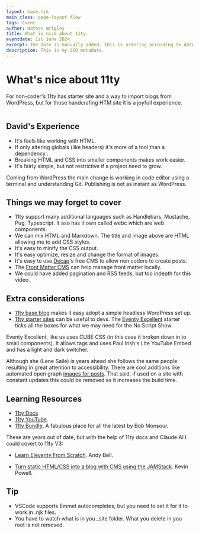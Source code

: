 ```yaml
---
layout: base.njk
main_class: page-layout flow
tags: event
author: Nathan Wrigley
title: What is nice about 11ty.
eventdate: 1st June 2024
excerpt: The date is manually added. This is ordering according to date created.
description: This is my SEO metadata.
---
```


<h1 class=" popout sidelines" >What's nice about 11ty</h1>

For non-coder's 11ty has starter site and a way to import blogs from WordPress, but for those handcrafing HTM site it is a joyfull experience.

<img class=" popout" src="https://picsum.photos/id/1/1920/500" alt="">
 


## David's Experience

 - It's feels like working with HTML.
 - If only altering globals (like headers) it's more of a tool than a dependency .
 - Breaking HTML and CSS into smaller components makes work easier.
 - It's fairly simple, but not restrictive if a project need to grow.

 Coming from WordPress the main change is working in code editor using a terminal and understanding Git. Publishing is not as instant as WordPress. 
 

## Things we may forget to cover

- 11ty support many additional languages such as Handlebars, Mustache, Pug, Typescript. It aso has it own called webc which are web components.
- We can mix HTML and Markdown. The title and image above are HTML allowing me to add CSS styles.
- It's easy to minify the CSS output.
- It's easy optimize, resize and change the format of images.
- It's easy to use [Decap](https://decapcms.org/)'s free CMS to allow non coders to create posts.
- The [Front Matter CMS](https://frontmatter.codes/) can help manage front matter locally.
- We could have added pagination and RSS feeds, but too indepth for this video.

## Extra considerations

- [11ty base blog](https://github.com/11ty/eleventy-base-blog) makes it easy adopt a simple headless WordPress set up.
- [11ty starter sites](https://11tybundle.dev/starters/) can be useful to devs. The [Eventy Excellent](https://eleventy-excellent.netlify.app/) starter ticks all the boxes for what we may need for the No Script Show.

Eventy Excellent, like us uses CUBE CSS (in this case it broken down in to small components). It allows tags and uses Paul Irish's Lite YouTube Embed and has a light and dark switcher.

 Although she (Lene Saile) is years ahead she follows the same people resulting in great attention to accessibility. There are cool additions like automated open graph [images for posts](https://metatags.io/?url=https%3A%2F%2F11tyexcellent.netlify.app%2Fblog%2Fmy-shiny-new-post%2F). That said, if used on a site with constant updates this could be removed as it increases the build time.

## Learning Resources 

- [11ty Docs](https://www.11ty.dev/docs/)
- [11ty YouTube](https://www.youtube.com/@EleventyVideo/videos).
- [11ty Bundle](https://11tybundle.dev/). A fabulous place for all the latest by Bob Monsour.

These are years out of date, but with the help of 11ty docs and Claude AI I could covert to  11ty V3:

- [Learn Eleventy From Scratch](https://learneleventyfromscratch.com/). Andy Bell.

- [Turn static HTML/CSS into a blog with CMS using the JAMStack](https://www.youtube.com/watch?v=4wD00RT6d-g). Kevin Powell.

## Tip

 - VSCode supports Emmet autocompletes, but you need to set it for it to work in .njk files.
 - You have to watch what is in you _site folder. What you delete in you root is not removed.



